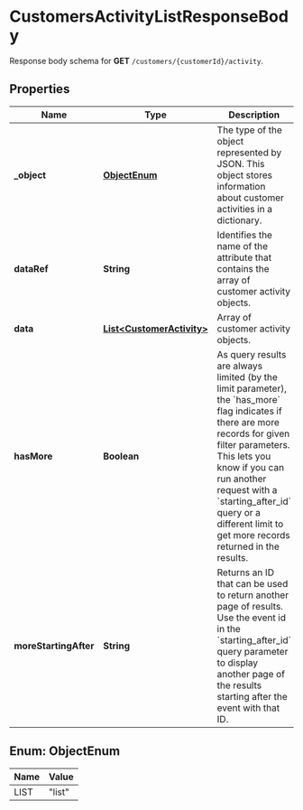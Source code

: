 

# CustomersActivityListResponseBody

Response body schema for **GET** `/customers/{customerId}/activity`.

## Properties

| Name | Type | Description | Notes |
|------------ | ------------- | ------------- | -------------|
|**_object** | [**ObjectEnum**](#ObjectEnum) | The type of the object represented by JSON. This object stores information about customer activities in a dictionary. |  |
|**dataRef** | **String** | Identifies the name of the attribute that contains the array of customer activity objects. |  |
|**data** | [**List&lt;CustomerActivity&gt;**](CustomerActivity.md) | Array of customer activity objects. |  |
|**hasMore** | **Boolean** | As query results are always limited (by the limit parameter), the &#x60;has_more&#x60; flag indicates if there are more records for given filter parameters. This lets you know if you can run another request with a &#x60;starting_after_id&#x60; query or a different limit to get more records returned in the results. |  |
|**moreStartingAfter** | **String** | Returns an ID that can be used to return another page of results. Use the event id in the &#x60;starting_after_id&#x60; query parameter to display another page of the results starting after the event with that ID. |  [optional] |



## Enum: ObjectEnum

| Name | Value |
|---- | -----|
| LIST | &quot;list&quot; |




